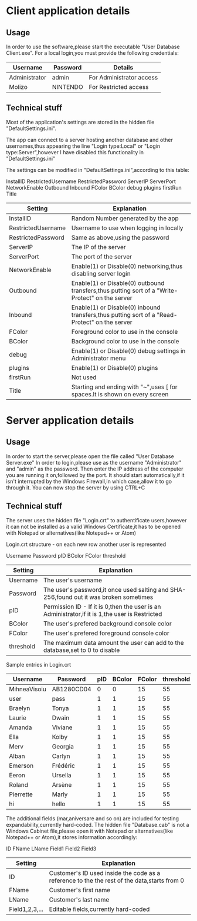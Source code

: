 # Client application details
## Usage
In order to use the software,please start the executable "User Database Client.exe".
For a local login,you must provide the following credentials:

|Username|Password|Details|
|--------|--------|-------|
|Administrator|admin|For Administrator access|
|Molizo|NINTENDO|For Restricted access|

## Technical stuff
Most of the application's settings are stored in the hidden file "DefaultSettings.ini".

The app can connect to a server hosting another database and other usernames,thus appearing the line "Login type:Local" or "Login type:Server",however I have disabled this functionality in "DefaultSettings.ini" 

The settings can be modified in "DefaultSettings.ini",according to this table:

InstallID RestrictedUsername RestrictedPassword ServerIP ServerPort NetworkEnable Outbound Inbound FColor BColor debug plugins firstRun Title

|Setting|Explanation|
|-------|-----------|
|InstallID|Random Number generated by the app|
|RestrictedUsername|Username to use when logging in locally|
|RestrictedPassword|Same as above,using the password|
|ServerIP|The IP of the server|
|ServerPort|The port of the server|
|NetworkEnable|Enable(1) or Disable(0) networking,thus disabling server login|
|Outbound|Enable(1) or Disable(0) outbound transfers,thus putting sort of a "Write-Protect" on the server|
|Inbound|Enable(1) or Disable(0) inbound transfers,thus putting sort of a "Read-Protect" on the server|
|FColor|Foreground color to use in the console|
|BColor|Background color to use in the console|
|debug|Enable(1) or Disable(0) debug settings in Administrator menu|
|plugins|Enable(1) or Disable(0) plugins|
|firstRun|Not used|
|Title|Starting and ending with "~",uses [ for spaces.It is shown on every screen|

# Server application details
## Usage
In order to start the server,please open the file called "User Database Server.exe"
In order to login,please use as the username "Administrator" and "admin" as the password.
Then enter the IP address of the computer you are running it on,followed by the port.
It should start automatically,if it isn't interrupted by the Windows Firewall,in which case,allow it to go through it.
You can now stop the server by using CTRL+C
## Technical stuff
The server uses the hidden file "Login.crt" to authentificate users,however it can not be installed as a valid Windows Certificate,it has to be opened with Notepad or alternatives(like Notepad++ or Atom)

Login.crt structure - on each new row another user is represented

Username Password pID BColor FColor threshold

|Setting|Explanation|
|-------|-----------|
|Username|The user's username|
|Password|The user's password,it once used salting and SHA-256,found out it was broken sometimes|
|pID|Permission ID - If it is 0,then the user is an Administrator,if it is 1,the user is Restricted|
|BColor|The user's prefered background console color|
|FColor|The user's prefered foreground console color|
|threshold|The maximum data amount the user can add to the database,set to 0 to disable|

Sample entries in Login.crt

|Username|Password|pID|BColor|FColor|threshold|
|--------|--------|---|------|------|---------|
|MihneaVisoiu|AB1280CD04|0|0|15|55|
|user|pass|1|1|15|55|
|Braelyn|Tonya|1|1|15|55|
|Laurie|Dwain|1|1|15|55|
|Amanda|Viviane|1|1|15|55|
|Ella|Kolby|1|1|15|55|
|Merv|Georgia|1|1|15|55|
|Alban|Carlyn|1|1|15|55|
|Emerson|Frédéric|1|1|15|55|
|Eeron|Ursella|1|1|15|55|
|Roland|Arsène|1|1|15|55|
|Pierrette|Marly|1|1|15|55|
|hi|hello|1|1|15|55|

The additional fields (mar,aniversare and so on) are included for testing expandability,currently hard-coded.
The hidden file "Database.cab" is not a Windows Cabinet file,please open it with Notepad or alternatives(like Notepad++ or Atom),it stores information accordingly:

ID FName LName Field1 Field2 Field3

|Setting|Explanation|
|-------|-----------|
|ID|Customer's ID used inside the code as a reference to the the rest of the data,starts from 0|
|FName|Customer's first name|
|LName|Customer's last name|
|Field1,2,3,...|Editable fields,currently hard-coded|


